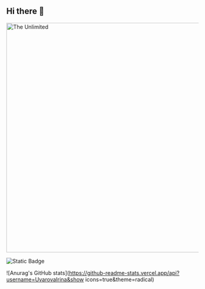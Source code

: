 ## Hi there 👋

<img src="https://i.pinimg.com/originals/ec/cb/bd/eccbbd33e1cc8561e4832171686af2ed.jpg" alt="The Unlimited" width="600">



![Static Badge](https://img.shields.io/badge/py-python-blue?style=plastic&logo=python)

![Anurag's GitHub stats](https://github-readme-stats.vercel.app/api?username=UvarovaIrina&show icons=true&theme=radical)
